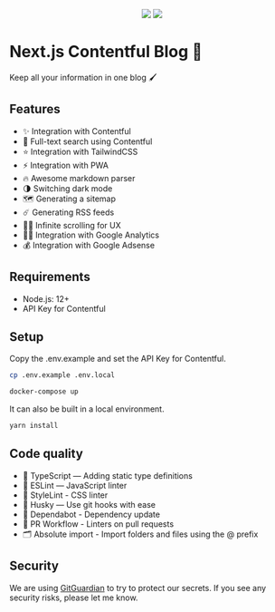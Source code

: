 <p align="center">
<img src="https://img.shields.io/badge/PRS-Welcome-7D83FD" />

<img src="https://img.shields.io/badge/LICENSE-MIT-7D83FD" />
</p>

# Next.js Contentful Blog 💍

Keep all your information in one blog 🖌

## Features
- ✨ Integration with Contentful
- 🔎 Full-text search using Contentful
- ⭐️ Integration with TailwindCSS
- ⚡️ Integration with PWA
- 🔥 Awesome markdown parser
- 🌗 Switching dark mode
- 🗺 Generating a sitemap
- ☄️ Generating RSS feeds
- 🏄‍♂️ Infinite scrolling for UX
- 👩‍🎓 Integration with Google Analytics
- 💰 Integration with Google Adsense

## Requirements
- Node.js: 12+
- API Key for Contentful

## Setup

Copy the .env.example and set the API Key for Contentful.

```sh
cp .env.example .env.local
```

```sh
docker-compose up
```

It can also be built in a local environment.

```sh
yarn install
```

## Code quality
- 🔶 TypeScript — Adding static type definitions
- 📏 ESLint — JavaScript linter
- 💖 StyleLint - CSS linter
- 🐶 Husky — Use git hooks with ease
- 🤖 Dependabot - Dependency update
- 👷 PR Workflow - Linters on pull requests
- 🗂 Absolute import - Import folders and files using the @ prefix

## Security
We are using [GitGuardian](https://www.gitguardian.com/) to try to protect our secrets. If you see any security risks, please let me know.